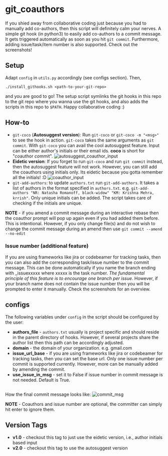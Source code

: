 # git_coauthors
If you shied away from collaborative coding just because you had to manually add co-authors,
then this script will definitely calm your nerves. A simple git hook (in python3) to easily add co-authors to a commit
message. It gets triggered automatically as soon as you hit ```git commit```.
Furthermore, adding issue/task/item number is also supported. Check out the screenshots!

## Setup
Adapt ```config``` in ```utils.py``` accordingly (see configs section). Then,
```
./install_githooks.sh <path-to-your-git-repo>
```
and you are good to go! The setup script symlinks the git hooks in this repo to the git repo where you wanna use the git
hooks, and also adds the scripts in this repo to ```$PATH```. Happy collaborative coding :)

## How-to
* ```git-coco``` (**Autosuggest version**): Run ```git-coco``` or ```git-coco -m "<msg>"``` to see the hook in action. ```git-coco``` takes the same arguments as
```git commit```. With ```git-coco``` you can avail the cool autosuggest feature. Input can be either author's initials
 or their email ids. **coco** is short for "*co*author *co*mmit".
 ![autosuggest_coauthor_input](screenshots/autosuggest.png)
* **Eidetic version**: If you forget to run ```git-coco``` and run ```git commit``` instead, then the autosuggest feature
will not work. However, you can still add the coauthors using initials only. Its eidetic because you gotta remember all the initials! :D
![coauthor_input](screenshots/coauthor_input.png)
* ```git-add-authors```: to update ```authors.txt``` run ```git-add-authors```. It takes a list of authors
in the format specified in ```authors.txt```. e.g. ```git-add-authors "NR: Natasha Romanoff, black-widow" "KM: Krishna Mehra, krrish"```. 
Only unique initials can be added. The script takes care of checking if the initials are unique.
  
**NOTE** - if you amend a commit message during an interactive rebase then the coauthor prompt will pop up again even if you had added them before. This is intentional. However, if you only change file(s) and do not wish to change the commit message during an amend then use 
```git commit --amend --no-edit```

### Issue number (additional feature)
If you are using frameworks like jira or codebeamer for tracking tasks, then you can also add the corresponding task/issue number
to the commit message. This can be done automatically if you name the branch ending with _issuexxxxx where xxxxx is the task number.
*The fundamental principle of this feature is to encourage one branch per issue*.
However, if your branch name does not contain the issue number then you will be prompted to enter it manually. Check the screenshots for an overview.

## configs
The following variables under ```config``` in the script should be configured by the user:
* **authors_file** - ```authors.txt``` usually is project specific and should reside in the parent directory
                                   of hooks. However, if several projects share the author list then this path can be
                                   accordingly adjusted.
* **domain** - the domain of your organization. e.g. gmail.com
* **issue_url_base** - if you are using frameworks like jira or codebeamer for tracking tasks,
                       then you can set the base url. Only one issue number per commit is supported currently. However, more can be manually added by amending the commit.
* **use_issue_in_msg** - set it to False if issue number in commit message is not needed. Default is True.

##
How the final commit message looks like:
![commit_msg](screenshots/commit_msg.png)

**NOTE** - Coauthors and issue number are optional, the committer can simply hit enter to ignore them.

## Version Tags
* **v1.0** - checkout this tag to just use the eidetic version, i.e., author initials based input
* **v2.0** - checkout this tag to use the autosuggest version